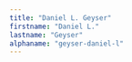 ```yaml
---
title: "Daniel L. Geyser"
firstname: "Daniel L."
lastname: "Geyser"
alphaname: "geyser-daniel-l"
---
```

